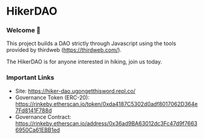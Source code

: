 # HikerDAO

### **Welcome 👋**
This project builds a DAO strictly through Javascript using the tools provided by thirdweb (https://thirdweb.com/).

The HikerDAO is for anyone interested in hiking, join us today.

### **Important Links**
- Site: https://hiker-dao.ugongetthisword.repl.co/
- Governance Token (ERC-20): https://rinkeby.etherscan.io/token/0xda4187C5302d0adf8017062D364e7Fd8141F788d
- Governance Contract: https://rinkeby.etherscan.io/address/0x36ad9BA63012dc3Fc47d9f76636950Ca61EBB1ed
